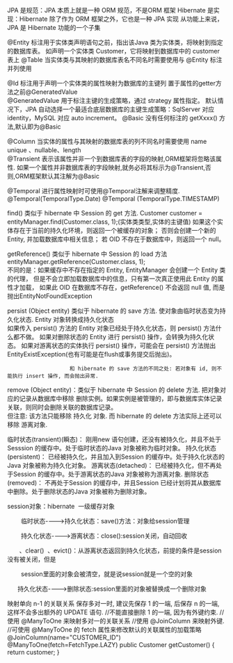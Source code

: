 
JPA 是规范：JPA 本质上就是一种  ORM 规范，不是ORM 框架
Hibernate 是实现：Hibernate 除了作为 ORM 框架之外，它也是一种 JPA 实现
从功能上来说， JPA 是 Hibernate 功能的一个子集

@Entity 标注用于实体类声明语句之前，指出该Java 类为实体类，将映射到指定的数据库表。
		如声明一个实体类 Customer，它将映射到数据库中的 customer 表上
@Table  当实体类与其映射的数据库表名不同名时需要使用与 @Entity 标注并列使用

@Id 	标注用于声明一个实体类的属性映射为数据库的主键列  置于属性的getter方法之前@GeneratedValue  
@GeneratedValue  用于标注主键的生成策略，通过 strategy 属性指定。
				 默认情况下，JPA 自动选择一个最适合底层数据库的主键生成策略：SqlServer 对应 identity，MySQL 对应 auto increment。
@Basic  没有任何标注的 getXxxx() 方法,默认即为@Basic


@Column 当实体的属性与其映射的数据库表的列不同名时需要使用 name unique 、nullable、length
​				 
@Transient  表示该属性并非一个到数据库表的字段的映射,ORM框架将忽略该属性.
			如果一个属性并非数据库表的字段映射,就务必将其标示为@Transient,否则,ORM框架默认其注解为@Basic

@Temporal  进行属性映射时可使用@Temporal注解来调整精度. @Temporal(TemporalType.Date) @Temporal (TemporalType.TIMESTAMP)

find()      			类似于 hibernate 中 Session 的 get 方法.
						Customer customer = entityManager.find(Customer.class, 1);(实体类类型,实体的主键值)
						如果这个实体存在于当前的持久化环境，则返回一个被缓存的对象；
						否则会创建一个新的 Entity, 并加载数据库中相关信息；
						若 OID 不存在于数据库中，则返回一个 null。

getReference()			类似于 hibernate 中 Session 的 load 方法
						entityManager.getReference(Customer.class, 1);	
						不同的是：如果缓存中不存在指定的 Entity, EntityManager 会创建一个 Entity 类的代理，
						但是不会立即加载数据库中的信息，只有第一次真正使用此 Entity 的属性才加载，
						如果此 OID 在数据库不存在，getReference() 不会返回 null 值, 而是抛出EntityNotFoundException

persist (Object entity) 类似于 hibernate 的 save 方法. 使对象由临时状态变为持久化状态. 
						Entity 对象转换成持久化状态	
						如果传入 persist() 方法的 Entity 对象已经处于持久化状态，则 persist() 方法什么都不做。
						如果对删除状态的 Entity 进行 persist() 操作，会转换为持久化状态。
						如果对游离状态的实体执行 persist() 操作，可能会在 persist() 方法抛出 EntityExistException(也有可能是在flush或事务提交后抛出)。
						
						和 hibernate 的 save 方法的不同之处: 若对象有 id, 则不能执行 insert 操作, 而会抛出异常. 

remove (Object entity)：类似于 hibernate 中 Session 的 delete 方法. 把对象对应的记录从数据库中移除
						删除实例。如果实例是被管理的，即与数据库实体记录关联，则同时会删除关联的数据库记录。							
						但注意: 该方法只能移除 持久化 对象. 而 hibernate 的 delete 方法实际上还可以移除 游离对象.


临时状态(transient)(瞬态)：		刚用new 语句创建，还没有被持久化，并且不处于Sesssion 的缓存中。处于临时状态的Java 对象被称为临时对象。
持久化状态(persistent)：		已经被持久化，并且加入到Session 的缓存中。处于持久化状态的Java 对象被称为持久化对象。
游离状态(detached)：			已经被持久化，但不再处于Session 的缓存中。处于游离状态的Java 对象被称为游离对象.
删除状态(removed)：				不再处于Session 的缓存中，并且Session 已经计划将其从数据库中删除。处于删除状态的Java 对象被称为删除对象。



session对象：hibernate  一级缓存对象

        临时状态---->持久化状态：save()方法：对象给session管理

        持久化状态---->游离状态：close():session关闭，自动回收

       、clear()  、evict()：从游离状态返回到持久化状态，前提的条件是session没有被关闭，但是

        session里面的对象会被清空，就是说session就是一个空的对象

       持久化状态---->删除状态:session里面的对象被替换成一个删除对象



映射单向 n-1 的关联关系
保存多对一时, 建议先保存 1 的一端, 后保存 n 的一端, 这样不会多出额外的 UPDATE 语句.
	//不能直接删除 1 的一端, 因为有外键约束. 
	//使用 @ManyToOne 来映射多对一的关联关系
	//使用 @JoinColumn 来映射外键. 
	//可使用 @ManyToOne 的 fetch 属性来修改默认的关联属性的加载策略
	@JoinColumn(name="CUSTOMER_ID")
	@ManyToOne(fetch=FetchType.LAZY)
	public Customer getCustomer() {
		return customer;
	}


























​				